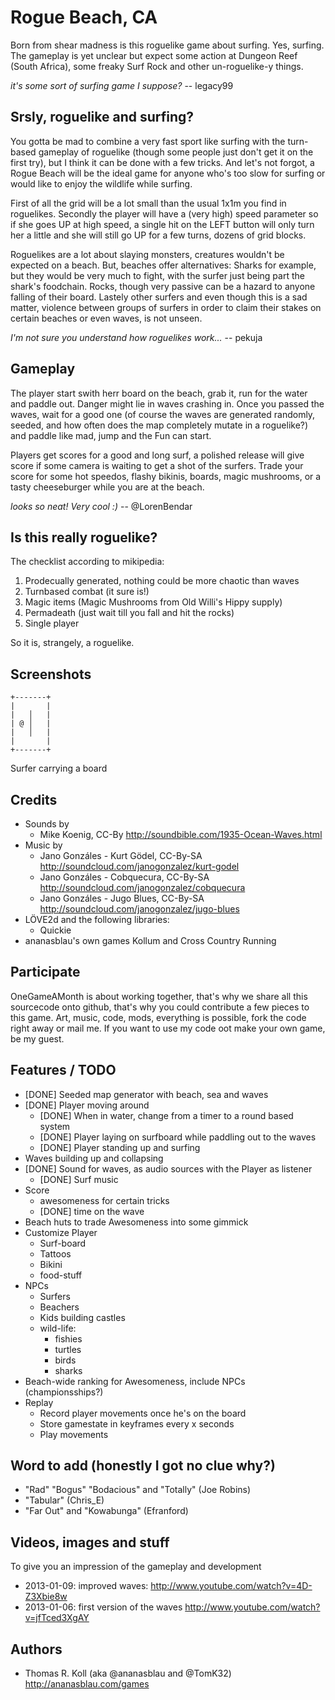 # Rogue Beach, CA

Born from shear madness is this roguelike game about surfing. Yes, surfing.
The gameplay is yet unclear but expect some action at Dungeon Reef
(South Africa), some freaky Surf Rock and other un-roguelike-y things.

  _it's some sort of surfing game I suppose?_ -- legacy99

## Srsly, roguelike and surfing?

You gotta be mad to combine a very fast sport like surfing with the
turn-based gameplay of roguelike (though some people just don't get it
on the first try), but I think it can be done with a few tricks. And
let's not forgot, a Rogue Beach will be the ideal game for anyone who's
too slow for surfing or would like to enjoy the wildlife while surfing.

First of all the grid will be a lot small than the usual 1x1m you find
in roguelikes. Secondly the player will have a (very high) speed
parameter so if she goes UP at high speed, a single hit on the LEFT button
will only turn her a little and she will still go UP for a few turns,
dozens of grid blocks.

Roguelikes are a lot about slaying monsters, creatures wouldn't be
expected on a beach. But, beaches offer alternatives: Sharks for
example, but they would be very much to fight, with the surfer just
being part the shark's foodchain. Rocks, though very passive can be a
hazard to anyone falling of their board. Lastely other surfers and even
though this is a sad matter, violence between groups of surfers in order
to claim their stakes on certain beaches or even waves, is not unseen.

  _I'm not sure you understand how roguelikes work..._ -- pekuja

## Gameplay

The player start swith herr board on the beach, grab it, run for the water and
paddle out. Danger might lie in waves crashing in. Once you passed the
waves, wait for a good one (of course the waves are generated randomly,
seeded, and how often does the map completely mutate in a roguelike?)
and paddle like mad, jump and the Fun can start.

Players get scores for a good and long surf, a polished release will give
score if some camera is waiting to get a shot of the surfers.
Trade your score for some hot speedos, flashy bikinis, boards, magic
mushrooms, or a tasty cheeseburger while you are at the beach.

  _looks so neat! Very cool :)_ -- @LorenBendar

## Is this really roguelike?

The checklist according to mikipedia:

1. Prodecually generated, nothing could be more chaotic than waves
2. Turnbased combat (it sure is!)
3. Magic items (Magic Mushrooms from Old Willi's Hippy supply)
4. Permadeath (just wait till you fall and hit the rocks)
5. Single player

So it is, strangely, a roguelike.

## Screenshots

    +-------+
    |       |
    |   │   |
    | @ │   |
    |   │   |
    |       |
    +-------+

Surfer carrying a board

## Credits

* Sounds by
  * Mike Koenig, CC-By http://soundbible.com/1935-Ocean-Waves.html
* Music by
  * Jano Gonzáles - Kurt Gödel, CC-By-SA http://soundcloud.com/janogonzalez/kurt-godel
  * Jano Gonzáles - Cobquecura, CC-By-SA http://soundcloud.com/janogonzalez/cobquecura
  * Jano Gonzáles - Jugo Blues, CC-By-SA http://soundcloud.com/janogonzalez/jugo-blues
* LÖVE2d and the following libraries:
  * Quickie
* ananasblau's own games Kollum and Cross Country Running

## Participate

OneGameAMonth is about working together, that's why we share all this
sourcecode onto github, that's why you could contribute a few pieces to
this game. Art, music, code, mods, everything is possible, fork the code
right away or mail me. If you want to use my code oot make your own
game, be my guest.

## Features / TODO

* [DONE] Seeded map generator with beach, sea and waves
* [DONE] Player moving around
  * [DONE] When in water, change from a timer to a round based system
  * [DONE] Player laying on surfboard while paddling out to the waves
  * [DONE] Player standing up and surfing
* Waves building up and collapsing
* [DONE] Sound for waves, as audio sources with the Player as listener
  * [DONE] Surf music
* Score
  * awesomeness for certain tricks
  * [DONE] time on the wave
* Beach huts to trade Awesomeness into some gimmick
* Customize Player
  * Surf-board
  * Tattoos
  * Bikini
  * food-stuff
* NPCs
  * Surfers
  * Beachers
  * Kids building castles
  * wild-life:
    * fishies
    * turtles
    * birds
    * sharks
* Beach-wide ranking for Awesomeness, include NPCs (championsships?)
* Replay
  * Record player movements once he's on the board
  * Store gamestate in keyframes every x seconds
  * Play movements

## Word to add (honestly I got no clue why?)

* "Rad" "Bogus" "Bodacious" and "Totally" (Joe Robins)
* "Tabular" (Chris_E)
* "Far Out" and "Kowabunga" (Efranford)

## Videos, images and stuff
To give you an impression of the gameplay and development

* 2013-01-09: improved waves: http://www.youtube.com/watch?v=4D-Z3Xbie8w
* 2013-01-06: first version of the waves http://www.youtube.com/watch?v=jfTced3XgAY

## Authors
* Thomas R. Koll (aka @ananasblau and @TomK32) http://ananasblau.com/games

